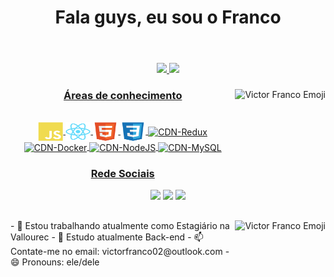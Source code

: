 <header align="center" style="flex-box">
  <h1 size="100"> Fala guys, eu sou o Franco </h1>
</header>

<main>
  <section>
    <div align="center">
      <a href="https://github.com/vfranco00">
      <img height="180em" src="https://github-readme-stats.vercel.app/api?username=vfranco00&show_icons=true&theme=highcontrast&include_all_commits=true&count_private=true"/>
      <img height="180em" src="https://github-readme-stats.vercel.app/api/top-langs/?username=vfranco00&layout=compact&langs_count=7&theme=highcontrast"/>
    </div>
  </section>
    
  <aside>  
  <div
    style="flex-box",
    align="center",
  >
    <img align="right" alt="Victor Franco Emoji" height="150" src="https://user-images.githubusercontent.com/93010166/186528630-c6cfa93e-c5ce-4519-ae20-7ea34004d31f.png">
    <h3>Áreas de conhecimento</h3>
    <br>
    <img align="center" alt="Rafa-Js" height="30" width="40" src="https://raw.githubusercontent.com/devicons/devicon/master/icons/javascript/javascript-plain.svg">
    <img align="center" alt="Rafa-React" height="30" width="40" src="https://raw.githubusercontent.com/devicons/devicon/master/icons/react/react-original.svg">
    <img align="center" alt="Rafa-HTML" height="30" width="40" src="https://raw.githubusercontent.com/devicons/devicon/master/icons/html5/html5-original.svg">
    <img align="center" alt="Rafa-CSS" height="30" width="40" src="https://raw.githubusercontent.com/devicons/devicon/master/icons/css3/css3-original.svg">
    <img align="center" alt="CDN-Redux" height="30" width="40" src="https://cdn.jsdelivr.net/gh/devicons/devicon/icons/redux/redux-original.svg">
    <img align="center" alt="CDN-Docker" height="30" width="40" src="https://cdn.jsdelivr.net/gh/devicons/devicon/icons/docker/docker-original.svg">
    <img align="center" alt="CDN-NodeJS" height="30" width="40" src="https://cdn.jsdelivr.net/gh/devicons/devicon/icons/nodejs/nodejs-original.svg">
    <img align="center" alt="CDN-MySQL" height="30" width="40" src="https://cdn.jsdelivr.net/gh/devicons/devicon/icons/mysql/mysql-original.svg">
  </div>   
  
  <div
    style="flex-box",
    align="center",
  >
    <h3>Rede Sociais</h3>
    <a href="https://www.instagram.com/o_franco.dev/" target="_blank"><img src="https://img.shields.io/badge/-Instagram-%23E4405F?style=for-the-badge&logo=instagram&logoColor=white" target="_blank"></a>
    <a href = "mailto:victorfranco02@outlook.com"><img src="https://img.shields.io/badge/-Outlook-%23333?style=for-the-badge&logo=outlook&logoColor=white" target="_blank"></a>
    <a href="https://www.linkedin.com/in/ofrancodev/" target="_blank"><img src="https://img.shields.io/badge/-LinkedIn-%230077B5?style=for-the-badge&logo=linkedin&logoColor=white" target="_blank"></a>
   </div>
 </aside> 
</main>



##
<img align="right" alt="Victor Franco Emoji" height="150" src="https://user-images.githubusercontent.com/93010166/186528630-c6cfa93e-c5ce-4519-ae20-7ea34004d31f.png">
- 🔭 Estou trabalhando atualmente como Estagiário na Vallourec
- 🌱 Estudo atualmente Back-end
- 📫 Contate-me no email: victorfranco02@outlook.com
- 😄 Pronouns: ele/dele

